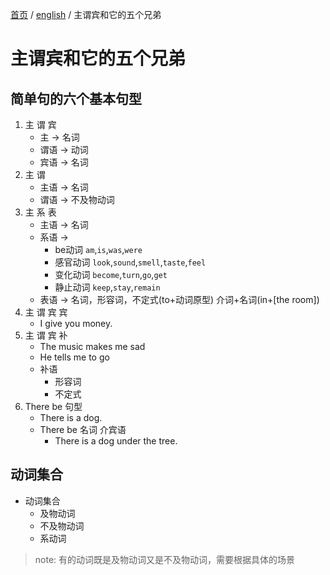 [首页](https://printjs.github.io/blog) / [english](https://printjs.github.io/blog/docs/english) / 主谓宾和它的五个兄弟


# 主谓宾和它的五个兄弟

## 简单句的六个基本句型

1. 主  谓  宾
    * 主 -> 名词
    * 谓语 -> 动词
    * 宾语 -> 名词
2. 主  谓
    * 主语 -> 名词
    * 谓语 -> 不及物动词
3. 主  系  表
   * 主语 -> 名词
   * 系语 ->
       * be动词 `am`,`is`,`was`,`were`
       * 感官动词 `look`,`sound`,`smell`,`taste`,`feel`
       * 变化动词 `become`,`turn`,`go`,`get`
       * 静止动词 `keep`,`stay`,`remain` 
   * 表语 -> 名词，形容词，不定式(to+动词原型) 介词+名词(in+[the room]) 
4. 主 谓 宾 宾
    * I give you money.
5. 主 谓 宾 补
    * The music makes me sad
    * He tells me to go
    * 补语
      * 形容词
      * 不定式
6. There be 句型
   * There is a dog.
   * There be 名词 介宾语
       *  There is a dog under the tree.  

## 动词集合

* 动词集合
  * 及物动词
  * 不及物动词
  * 系动词

> note: 有的动词既是及物动词又是不及物动词，需要根据具体的场景

##


